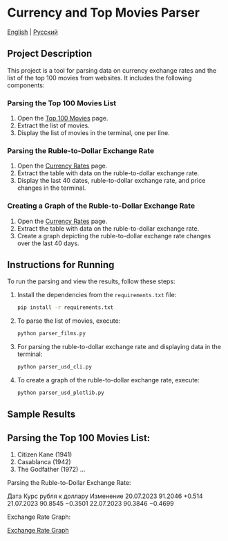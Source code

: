 # Currency and Top Movies Parser

[English](README.md) | [Русский](README-ru.md)

## Project Description

This project is a tool for parsing data on currency exchange rates and the list of the top 100 movies from websites. It includes the following components:

### Parsing the Top 100 Movies List

1. Open the [Top 100 Movies](https://www.afi.com/afis-100-years-100-movies/) page.
2. Extract the list of movies.
3. Display the list of movies in the terminal, one per line.

### Parsing the Ruble-to-Dollar Exchange Rate

1. Open the [Currency Rates](http://mfd.ru/currency/?currency=USD) page.
2. Extract the table with data on the ruble-to-dollar exchange rate.
3. Display the last 40 dates, ruble-to-dollar exchange rate, and price changes in the terminal.

### Creating a Graph of the Ruble-to-Dollar Exchange Rate

1. Open the [Currency Rates](http://mfd.ru/currency/?currency=USD) page.
2. Extract the table with data on the ruble-to-dollar exchange rate.
3. Create a graph depicting the ruble-to-dollar exchange rate changes over the last 40 days.

## Instructions for Running

To run the parsing and view the results, follow these steps:

1. Install the dependencies from the `requirements.txt` file:

   ```bash
   pip install -r requirements.txt
   
2. To parse the list of movies, execute:
    ```bash
    python parser_films.py

3. For parsing the ruble-to-dollar exchange rate and displaying data in the terminal:
    ```bash
    python parser_usd_cli.py

4. To create a graph of the ruble-to-dollar exchange rate, execute:
    ```bash
    python parser_usd_plotlib.py

## Sample Results

## Parsing the Top 100 Movies List:
1. Citizen Kane (1941)
2. Casablanca (1942)
3. The Godfather (1972)
...

Parsing the Ruble-to-Dollar Exchange Rate:

Дата        Курс рубля к доллару  Изменение
20.07.2023  91.2046               +0.514
21.07.2023  90.8545               −0.3501
22.07.2023  90.3846               −0.4699

Exchange Rate Graph:

[Exchange Rate Graph](image%2Ffigure.png)